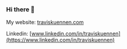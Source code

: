 ### Hi there 👋

My website: [traviskuennen.com](https://www.traviskuennen.com)

Linkedin:   [www.linkedin.com/in/traviskuennen](https://www.linkedin.com/in/traviskuennen)


<!--
**tkuennen/tkuennen** is a ✨ _special_ ✨ repository because its `README.md` (this file) appears on your GitHub profile.

Here are some ideas to get you started:

- 🔭 I’m currently working on ...
- 🌱 I’m currently learning ...
- 👯 I’m looking to collaborate on ...
- 🤔 I’m looking for help with ...
- 💬 Ask me about ...
- 📫 How to reach me: ...
- 😄 Pronouns: ...
- ⚡ Fun fact: ...
-->

